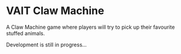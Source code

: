 # VAIT Claw Machine

A Claw Machine game where players will try to pick up their favourite stuffed animals.

Development is still in progress...
